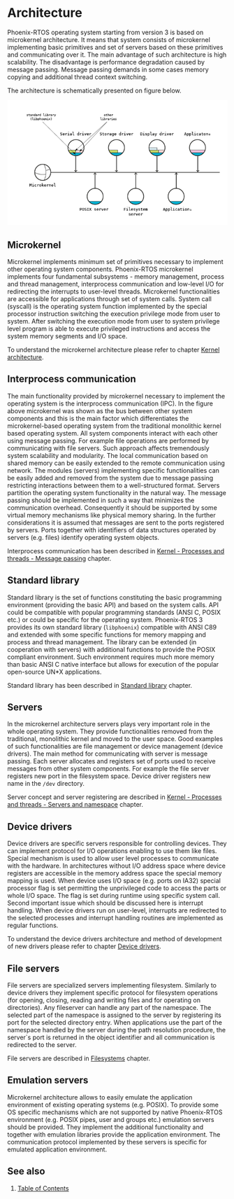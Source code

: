 # Architecture

Phoenix-RTOS operating system starting from version 3 is based on microkernel architecture. It means that system consists of microkernel implementing basic primitives and set of servers based on these primitives and communicating over it. The main advantage of such architecture is high scalability. The disadvantage is performance degradation caused by message passing. Message passing demands in some cases memory copying and additional thread context switching.

The architecture is schematically presented on figure below.

<img src="_images/arch1.png" >

## Microkernel

Microkernel implements minimum set of primitives necessary to implement other operating system components. Phoenix-RTOS microkernel implements four fundamental subsystems - memory management, process and thread management, interprocess communication and low-level I/O for redirecting the interrupts to user-level threads. Microkernel functionalities are accessible for applications through set of system calls. System call (syscall) is the operating system function implemented by the special processor instruction switching the execution privilege mode from user to system. After switching the execution mode from user to system privilege level program is able to execute privileged instructions and access the system memory segments and I/O space.

To understand the microkernel architecture please refer to chapter [Kernel architecture](kernel/README.md).

## Interprocess communication

The main functionality provided by microkernel necessary to implement the operating system is the interprocess communication (IPC). In the figure above microkernel was shown as the bus between other system components and this is the main factor which differentiates the microkernel-based operating system from the traditional monolithic kernel based operating system. All system components interact with each other using message passing. For example file operations are performed by communicating with file servers. Such approach affects tremendously system scalability and modularity. The local communication based on shared memory can be easily extended to the remote communication using network. The modules (servers) implementing specific functionalities can be easily added and removed from the system due to message passing restricting interactions between them to a well-structured format. Servers partition the operating system functionality in the natural way. The message passing should be implemented in such a way that minimizes the communication overhead. Consequently it should be supported by some virtual memory mechanisms like physical memory sharing. In the further considerations it is assumed that messages are sent to the ports registered by servers. Ports together with identifiers of data structures operated by servers (e.g. files) identify operating system objects.

Interprocess communication has been described in [Kernel - Processes and threads - Message passing](kernel/proc/msg.md) chapter.

## Standard library

Standard library is the set of functions constituting the basic programming environment (providing the basic API) and based on the system calls. API could be compatible with popular programming standards (ANSI C, POSIX etc.) or could be specific for the operating system. Phoenix-RTOS 3 provides its own standard library (`libphoenix`) compatible with ANSI C89 and extended with some specific functions for memory mapping and process and thread management. The library can be extended (in cooperation with servers) with additional functions to provide the POSIX compliant environment. Such environment requires much more memory than basic ANSI C native interface but allows for execution of the popular open-source UN*X applications.

Standard library has been described in [Standard library](libc/README.md) chapter.

## Servers

In the microkernel architecture servers plays very important role in the whole operating system. They provide functionalities removed from the traditional, monolithic kernel and moved to the user space. Good examples of such functionalities are file management or device management (device drivers). The main method for communicating with server is message passing. Each server allocates and registers set of ports used to receive messages from other system components. For example the file server registers new port in the filesystem space. Device driver registers new name in the `/dev` directory.

Server concept and server registering are described in [Kernel - Processes and threads - Servers and namespace](kernel/proc/namespace.md) chapter.

## Device drivers

Device drivers are specific servers responsible for controlling devices. They can implement protocol for I/O operations enabling to use them like files. Special mechanism is used to allow user level processes to communicate with the hardware. In architectures without I/O address space where device registers are accessible in the memory address space the special memory mapping is used. When device uses I/O space (e.g. ports on IA32) special processor flag is set permitting the unprivileged code to access the parts or whole I/O space. The flag is set during runtime using specific system call. Second important issue which should be discussed here is interrupt handling. When device drivers run on user-level, interrupts are redirected to the selected processes and interrupt handling routines are implemented as regular functions.

To understand the device drivers architecture and method of development of new drivers please refer to chapter [Device drivers](devices/README.md).

## File servers

File servers are specialized servers implementing filesystem. Similarly to device drivers they implement specific protocol for filesystem operations (for opening, closing, reading and writing files and for operating on directories). Any fileserver can handle any part of the namespace. The selected part of the namespace is assigned to the server by registering its port for the selected directory entry. When applications use the part of the namespace handled by the server during the path resolution procedure, the server`s port is returned in the object identifier and all communication is redirected to the server.

File servers are described in [Filesystems](filesystems/README.md) chapter.

## Emulation servers

Microkernel architecture allows to easily emulate the application environment of existing operating systems (e.g. POSIX). To provide some OS specific mechanisms which are not supported by native Phoenix-RTOS environment (e.g. POSIX pipes, user and groups etc.) emulation servers should be provided. They implement the additional functionality and together with emulation libraries provide the application environment. The communication protocol implemented by these servers is specific for emulated application environment.

## See also

1. [Table of Contents](README.md)